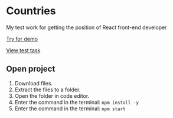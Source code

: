 # Countries
My test work for getting the position of React front-end developer

[Try for demo](http://countries.zaur-dev.ru/)

[View test task](https://www.dropbox.com/scl/fi/atn45v5yk2mkh8aq1wbpz/React-Developer.paper?rlkey=ils4z5k8rn23zvn5enhdmxdhh&dl=0)

## Open project

1. Download files.
2. Extract the files to a folder.
3. Open the folder in code editor.
4. Enter the command in the terminal:
   `npm install -y`
5. Enter the command in the terminal:
   `npm start`
